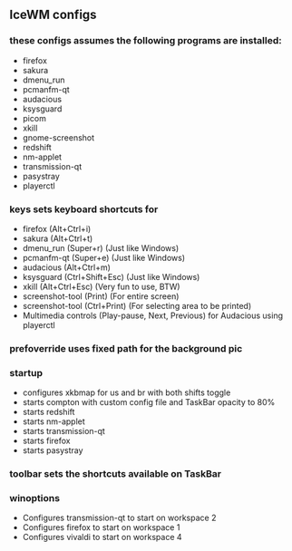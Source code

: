 ## IceWM configs

### these configs assumes the following programs are installed:
- firefox
- sakura
- dmenu\_run
- pcmanfm-qt
- audacious
- ksysguard
- picom
- xkill
- gnome-screenshot
- redshift
- nm-applet
- transmission-qt
- pasystray
- playerctl

### keys sets keyboard shortcuts for
- firefox (Alt+Ctrl+i)
- sakura (Alt+Ctrl+t)
- dmenu\_run (Super+r) (Just like Windows)
- pcmanfm-qt (Super+e) (Just like Windows)
- audacious (Alt+Ctrl+m)
- ksysguard (Ctrl+Shift+Esc) (Just like Windows)
- xkill (Alt+Ctrl+Esc) (Very fun to use, BTW)
- screenshot-tool (Print) (For entire screen)
- screenshot-tool (Ctrl+Print) (For selecting area to be printed)
- Multimedia controls (Play-pause, Next, Previous) for Audacious using playerctl

### prefoverride uses fixed path for the background pic

### startup
- configures xkbmap for us and br with both shifts toggle
- starts compton with custom config file and TaskBar opacity to 80%
- starts redshift
- starts nm-applet
- starts transmission-qt
- starts firefox
- starts pasystray

### toolbar sets the shortcuts available on TaskBar

### winoptions
- Configures transmission-qt to start on workspace 2
- Configures firefox to start on workspace 1
- Configures vivaldi to start on workspace 4


